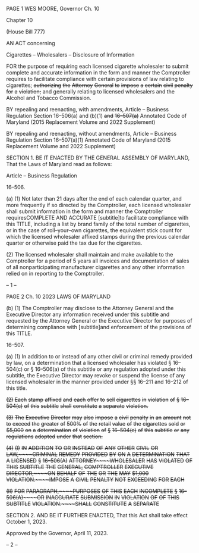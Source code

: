 PAGE 1
WES MOORE, Governor Ch. 10

Chapter 10

(House Bill 777)

AN ACT concerning

Cigarettes – Wholesalers – Disclosure of Information

FOR the purpose of requiring each licensed cigarette wholesaler to submit complete and
accurate information in the form and manner the Comptroller requires to facilitate
compliance with certain provisions of law relating to cigarettes; ~~authorizing~~ ~~the~~
~~Attorney~~ ~~General~~ ~~to~~ ~~impose~~ ~~a~~ ~~certain~~ ~~civil~~ ~~penalty~~ ~~for~~ ~~a~~ ~~violation;~~ and generally
relating to licensed wholesalers and the Alcohol and Tobacco Commission.

BY repealing and reenacting, with amendments,
Article – Business Regulation
Section 16–506(a) and (b)(1) ~~and~~ ~~16–507(a)~~
Annotated Code of Maryland
(2015 Replacement Volume and 2022 Supplement)

BY repealing and reenacting, without amendments,
Article – Business Regulation
Section 16–507(a)(1)
Annotated Code of Maryland
(2015 Replacement Volume and 2022 Supplement)

SECTION 1. BE IT ENACTED BY THE GENERAL ASSEMBLY OF MARYLAND,
That the Laws of Maryland read as follows:

Article – Business Regulation

16–506.

(a) (1) Not later than 21 days after the end of each calendar quarter, and more
frequently if so directed by the Comptroller, each licensed wholesaler shall submit
information in the form and manner the Comptroller requiresCOMPLETE AND ACCURATE
[subtitle]to facilitate compliance with this TITLE, including a list by brand family of the
total number of cigarettes, or in the case of roll–your–own cigarettes, the equivalent stick
count for which the licensed wholesaler affixed stamps during the previous calendar
quarter or otherwise paid the tax due for the cigarettes.

(2) The licensed wholesaler shall maintain and make available to the
Comptroller for a period of 5 years all invoices and documentation of sales of all
nonparticipating manufacturer cigarettes and any other information relied on in reporting
to the Comptroller.

– 1 –

PAGE 2
Ch. 10 2023 LAWS OF MARYLAND

(b) (1) The Comptroller may disclose to the Attorney General and the
Executive Director any information received under this subtitle and requested by the
Attorney General or the Executive Director for purposes of determining compliance with
[subtitle]and enforcement of the provisions of this TITLE.

16–507.

(a) (1) In addition to or instead of any other civil or criminal remedy provided
by law, on a determination that a licensed wholesaler has violated § 16–504(c) or §
16–506(a) of this subtitle or any regulation adopted under this subtitle, the Executive
Director may revoke or suspend the license of any licensed wholesaler in the manner
provided under §§ 16–211 and 16–212 of this title.

~~(2)~~ ~~Each~~ ~~stamp~~ ~~affixed~~ ~~and~~ ~~each~~ ~~offer~~ ~~to~~ ~~sell~~ ~~cigarettes~~ ~~in~~ ~~violation~~ ~~of~~ ~~§~~
~~16–504(c)~~ ~~of~~ ~~this~~ ~~subtitle~~ ~~shall~~ ~~constitute~~ ~~a~~ ~~separate~~ ~~violation.~~

~~(3)~~ ~~The~~ ~~Executive~~ ~~Director~~ ~~may~~ ~~also~~ ~~impose~~ ~~a~~ ~~civil~~ ~~penalty~~ ~~in~~ ~~an~~ ~~amount~~
~~not~~ ~~to~~ ~~exceed~~ ~~the~~ ~~greater~~ ~~of~~ ~~500%~~ ~~of~~ ~~the~~ ~~retail~~ ~~value~~ ~~of~~ ~~the~~ ~~cigarettes~~ ~~sold~~ ~~or~~ ~~$5,000~~ ~~on~~ ~~a~~
~~determination~~ ~~of~~ ~~violation~~ ~~of~~ ~~§~~ ~~16–504(c)~~ ~~of~~ ~~this~~ ~~subtitle~~ ~~or~~ ~~any~~ ~~regulations~~ ~~adopted~~ ~~under~~
~~that~~ ~~section.~~

~~(4)~~ ~~(I)~~ ~~IN~~ ~~ADDITION~~ ~~TO~~ ~~OR~~ ~~INSTEAD~~ ~~OF~~ ~~ANY~~ ~~OTHER~~ ~~CIVIL~~ ~~OR~~
~~LAW,~~~~CRIMINAL~~ ~~REMEDY~~ ~~PROVIDED~~ ~~BY~~ ~~ON~~ ~~A~~ ~~DETERMINATION~~ ~~THAT~~ ~~A~~ ~~LICENSED~~
~~§~~ ~~16–506(A)~~ ~~ATTORNEY~~~~WHOLESALER~~ ~~HAS~~ ~~VIOLATED~~ ~~OF~~ ~~THIS~~ ~~SUBTITLE~~ ~~THE~~
~~GENERAL,~~ ~~COMPTROLLER~~ ~~EXECUTIVE~~ ~~DIRECTOR,~~~~ON~~ ~~BEHALF~~ ~~OF~~ ~~THE~~ ~~OR~~ ~~THE~~ ~~MAY~~
~~$1,000~~ ~~VIOLATION.~~~~IMPOSE~~ ~~A~~ ~~CIVIL~~ ~~PENALTY~~ ~~NOT~~ ~~EXCEEDING~~ ~~FOR~~ ~~EACH~~

~~(II)~~ ~~FOR~~ ~~PARAGRAPH,~~~~PURPOSES~~ ~~OF~~ ~~THIS~~ ~~EACH~~ ~~INCOMPLETE~~
~~§~~ ~~16–506(A)~~~~OR~~ ~~INACCURATE~~ ~~SUBMISSION~~ ~~IN~~ ~~VIOLATION~~ ~~OF~~ ~~OF~~ ~~THIS~~ ~~SUBTITLE~~
~~VIOLATION.~~~~SHALL~~ ~~CONSTITUTE~~ ~~A~~ ~~SEPARATE~~

SECTION 2. AND BE IT FURTHER ENACTED, That this Act shall take effect
October 1, 2023.

Approved by the Governor, April 11, 2023.

– 2 –